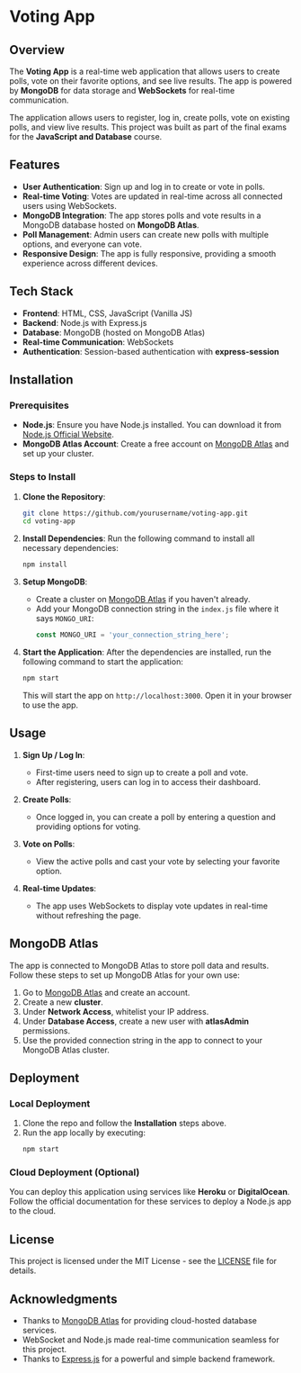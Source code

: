 # Voting App

## Overview
The **Voting App** is a real-time web application that allows users to create polls, vote on their favorite options, and see live results. The app is powered by **MongoDB** for data storage and **WebSockets** for real-time communication. 

The application allows users to register, log in, create polls, vote on existing polls, and view live results. This project was built as part of the final exams for the **JavaScript and Database** course.

## Features
- **User Authentication**: Sign up and log in to create or vote in polls.
- **Real-time Voting**: Votes are updated in real-time across all connected users using WebSockets.
- **MongoDB Integration**: The app stores polls and vote results in a MongoDB database hosted on **MongoDB Atlas**.
- **Poll Management**: Admin users can create new polls with multiple options, and everyone can vote.
- **Responsive Design**: The app is fully responsive, providing a smooth experience across different devices.

## Tech Stack
- **Frontend**: HTML, CSS, JavaScript (Vanilla JS)
- **Backend**: Node.js with Express.js
- **Database**: MongoDB (hosted on MongoDB Atlas)
- **Real-time Communication**: WebSockets
- **Authentication**: Session-based authentication with **express-session**

## Installation

### Prerequisites
- **Node.js**: Ensure you have Node.js installed. You can download it from [Node.js Official Website](https://nodejs.org/).
- **MongoDB Atlas Account**: Create a free account on [MongoDB Atlas](https://www.mongodb.com/cloud/atlas) and set up your cluster.

### Steps to Install
1. **Clone the Repository**:
    ```bash
    git clone https://github.com/yourusername/voting-app.git
    cd voting-app
    ```

2. **Install Dependencies**:
    Run the following command to install all necessary dependencies:
    ```bash
    npm install
    ```

3. **Setup MongoDB**:
    - Create a cluster on [MongoDB Atlas](https://www.mongodb.com/cloud/atlas) if you haven't already.
    - Add your MongoDB connection string in the `index.js` file where it says `MONGO_URI`:
      ```js
      const MONGO_URI = 'your_connection_string_here';
      ```

4. **Start the Application**:
    After the dependencies are installed, run the following command to start the application:
    ```bash
    npm start
    ```

    This will start the app on `http://localhost:3000`. Open it in your browser to use the app.

## Usage

1. **Sign Up / Log In**:
   - First-time users need to sign up to create a poll and vote.
   - After registering, users can log in to access their dashboard.

2. **Create Polls**:
   - Once logged in, you can create a poll by entering a question and providing options for voting.

3. **Vote on Polls**:
   - View the active polls and cast your vote by selecting your favorite option.

4. **Real-time Updates**:
   - The app uses WebSockets to display vote updates in real-time without refreshing the page.

## MongoDB Atlas

The app is connected to MongoDB Atlas to store poll data and results. Follow these steps to set up MongoDB Atlas for your own use:

1. Go to [MongoDB Atlas](https://www.mongodb.com/cloud/atlas) and create an account.
2. Create a new **cluster**.
3. Under **Network Access**, whitelist your IP address.
4. Under **Database Access**, create a new user with **atlasAdmin** permissions.
5. Use the provided connection string in the app to connect to your MongoDB Atlas cluster.

## Deployment

### Local Deployment
1. Clone the repo and follow the **Installation** steps above.
2. Run the app locally by executing:
    ```bash
    npm start
    ```

### Cloud Deployment (Optional)
You can deploy this application using services like **Heroku** or **DigitalOcean**. Follow the official documentation for these services to deploy a Node.js app to the cloud.

## License
This project is licensed under the MIT License - see the [LICENSE](LICENSE) file for details.

## Acknowledgments
- Thanks to [MongoDB Atlas](https://www.mongodb.com/cloud/atlas) for providing cloud-hosted database services.
- WebSocket and Node.js made real-time communication seamless for this project.
- Thanks to [Express.js](https://expressjs.com/) for a powerful and simple backend framework.
